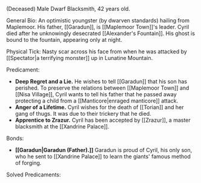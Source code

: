 (Deceased)
Male Dwarf Blacksmith, 42 years old.

General Bio:
An optimistic youngster (by dwarven standards) hailing from Maplemoor. His father, [[Garadun]], is [[Maplemoor Town]]'s leader.
Cyril died after he unknowingly desecrated [[Alexander's Fountain]]. His ghost is bound to the fountain, appearing only at night.

Physical Tick:
Nasty scar across his face from when he was attacked by [[Spectator|a terrifying monster]] up in Lunatine Mountain.

Predicament:
- **Deep Regret and a Lie.** He wishes to tell [[Garadun]] that his son has perished. To preserve the relations between [[Maplemoor Town]] and [[Nisa Village]], Cyril wants to tell his father that he passed away protecting a child from a [[Manticore|enraged manticore]] attack.
- **Anger of a Lifetime.** Cyril wishes for the death of [[Torian]] and her gang of thugs. It was due to their trickery that he died.
- **Apprentice to Zrazur.** Cyril has been accepted by [[Zrazur]], a master blacksmith at the [[Xandrine Palace]]. 

Bonds:
- **[[Garadun|Garadun (Father).]]** Garadun is proud of Cyril, his only son, who he sent to [[Xandrine Palace]] to learn the giants' famous method of forging.

Solved Predicaments: